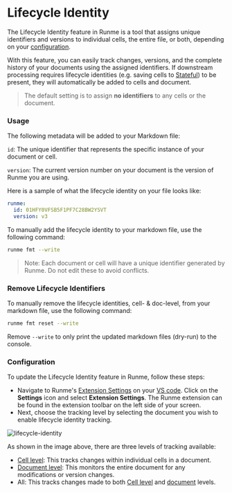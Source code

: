 # Lifecycle Identity

The Lifecycle Identity feature in Runme is a tool that assigns unique identifiers and versions to individual cells, the entire file, or both, depending on your [configuration](https://docs.runme.dev/configuration/).

With this feature, you can easily track changes, versions, and the complete history of your documents using the assigned identifiers. If downstream processing requires lifecycle identities (e.g. saving cells to [Stateful](https://stateful.com/)) to be present, they will automatically be added to cells and document.

> The default setting is to assign **no identifiers** to any cells or the document.

### Usage

The following metadata will be added to your Markdown file:

`id`: The unique identifier that represents the specific instance of your document or cell.

`version`: The current version number on your document is the version of Runme you are using.

Here is a sample of what the lifecycle identity on your file looks like:

```yaml {"id":"01HRA0QJMWD2TKSPDAZJ1BJH90"}
runme:
  id: 01HFY0VFSB5F1PF7C28BW2YSVT
  version: v3
```

To manually add the lifecycle identity to your markdown file, use the following command:

```sh {"id":"01HYX1H6800B70SWHVG6MFMHFM"}
runme fmt --write
```

> Note: Each document or cell will have a unique identifier generated by Runme. Do not edit these to avoid conflicts.

### Remove Lifecycle Identifiers

To manually remove the lifecycle identities, cell- & doc-level, from your markdown file, use the following command:

```sh
runme fmt reset --write
```

Remove `--write` to only print the updated markdown files (dry-run) to the console.

### Configuration

To update the Lifecycle Identity feature in Runme, follow these steps:

- Navigate to Runme's [Extension Settings](https://docs.runme.dev/getting-started/vs-code#runme-settings-for-vs-code) on your [VS code](https://docs.runme.dev/install#runme-for-vs-code). Click on the **Settings** icon and select **Extension Settings**. The Runme extension can be found in the extension toolbar on the left side of your screen.
- Next, choose the tracking level by selecting the document you wish to enable lifecycle identity tracking.

![lifecycle-identity](/img/lifecycle-identity1.png)

As shown in the image above, there are three levels of tracking available:

- [Cell level](https://docs.runme.dev/configuration/cell-level): This tracks changes within individual cells in a document.
- [Document level](https://docs.runme.dev/configuration/document-level): This monitors the entire document for any modifications or version changes.
- All: This tracks changes made to both [Cell level](https://docs.runme.dev/configuration/cell-level) and [document](https://docs.runme.dev/configuration/document-level) levels.
